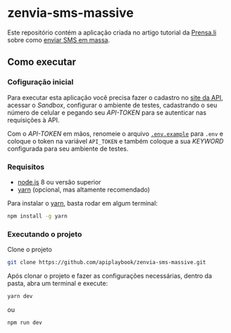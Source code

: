 # zenvia-sms-massive

Este repositório contém a aplicação criada no artigo tutorial da [Prensa.li](https://prensa.li/) sobre como [enviar SMS em massa](https://prensa.li/zenvia/).

## Como executar

### Cofiguração inicial

Para executar esta aplicação você precisa fazer o cadastro no [site da API](https://accounts.zenvia.com/login?state=g6Fo2SBQOE5IS2lVazY0RzZROVA5RU9weXRScERpVHNPSldJMaN0aWTZIEM1amFNaTdPNTFHckRsR25PeE1iZkZDQk14Mm1XWTlDo2NpZNkga0xtSkFodXlRTUFHRUd2T1JFRjVQMTM1TzZhUW13ZlY&client=kLmJAhuyQMAGEGvOREF5P135O6aQmwfV&protocol=oauth2&scope=openid%20profile%20email&response_type=code&response_mode=query&nonce=VWtqSWRBU3dHUXZ0SlJmaVlRdDg2WVBnMUN0N3N5cXViNFo1TF9taGgzSA%3D%3D&redirect_uri=https%3A%2F%2Fapp.zenvia.com%3Fauth0Redirect%3Dnotifications%2Fhome%2F&code_challenge=x2eZERrs-_huPtU1wsFJf0OdLeoWPna_O63i1jU6imY&code_challenge_method=S256&auth0Client=eyJuYW1lIjoiYXV0aDAtc3BhLWpzIiwidmVyc2lvbiI6IjEuMTIuMSJ9), acessar o _Sandbox_, configurar o ambiente de testes, cadastrando o seu número de celular e pegando seu _API-TOKEN_ para se autenticar nas requisições à API.

Com o _API-TOKEN_ em mãos, renomeie o arquivo [`.env.example`](./.env.example) para `.env` e coloque o token na variável `API_TOKEN` e também coloque a sua _KEYWORD_ configurada para seu ambiente de testes.

### Requisitos

- [node.js](https://nodejs.org/en/download/) 8 ou versão superior
- [yarn](https://classic.yarnpkg.com/en/docs/install/#windows-stable) (opcional, mas altamente recomendado)

Para instalar o [yarn](https://classic.yarnpkg.com/en/docs/install/#windows-stable), basta rodar em algum terminal:

```bash
npm install -g yarn
```

### Executando o projeto

Clone o projeto

```bash
git clone https://github.com/apiplaybook/zenvia-sms-massive.git
```

Após clonar o projeto e fazer as configurações necessárias, dentro da pasta, abra um terminal e execute:

```bash
yarn dev
```

ou

```bash
npm run dev
```
